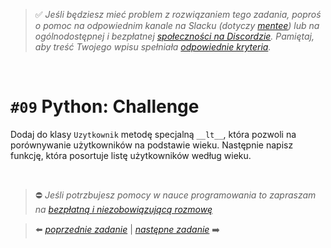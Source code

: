 > :white_check_mark: *Jeśli będziesz mieć problem z rozwiązaniem tego zadania, poproś o pomoc na odpowiednim kanale na Slacku (dotyczy [mentee](https://devmentor.pl/mentoring-javascript/)) lub na ogólnodostępnej i bezpłatnej [społeczności na Discordzie](https://devmentor.pl/discord). Pamiętaj, aby treść Twojego wpisu spełniała [odpowiednie kryteria](https://devmentor.pl/jak-prosic-o-pomoc/).*

&nbsp;

# `#09` Python: Challenge

Dodaj do klasy `Uzytkownik` metodę specjalną `__lt__`, która pozwoli na porównywanie użytkowników na podstawie wieku. Następnie napisz funkcję, która posortuje listę użytkowników według wieku.


&nbsp;
> :no_entry: *Jeśli potrzbujesz pomocy w nauce programowania to zapraszam na [bezpłatną i niezobowiązującą rozmowę](https://devmentor.pl/rozmowa)*

> :arrow_left: [*poprzednie zadanie*](./../08) | [*następne zadanie*](./../10) :arrow_right:
